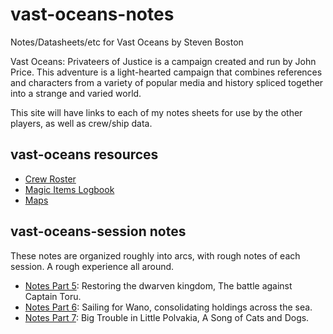 # vast-oceans-notes

Notes/Datasheets/etc for Vast Oceans by Steven Boston

Vast Oceans: Privateers of Justice is a campaign created and run by John Price. This adventure is a light-hearted campaign that combines references and characters from a variety of popular media and history spliced together into a strange and varied world. 

This site will have links to each of my notes sheets for use by the other players, as well as crew/ship data.

## vast-oceans resources

- [Crew Roster](crew-roster.md)
- [Magic Items Logbook](magic-item-log.md)
- [Maps](maps-collection.md)

## vast-oceans-session notes

These notes are organized roughly into arcs, with rough notes of each session. A rough experience all around.

[](notes-1.md)
[](notes-2.md)
[](notes-3.md)
[](notes-4.md)

- [Notes Part 5](notes-5.md): Restoring the dwarven kingdom, The battle against Captain Toru.
- [Notes Part 6](notes-6.md): Sailing for Wano, consolidating holdings across the sea.
- [Notes Part 7](notes-7.md): Big Trouble in Little Polvakia, A Song of Cats and Dogs.
